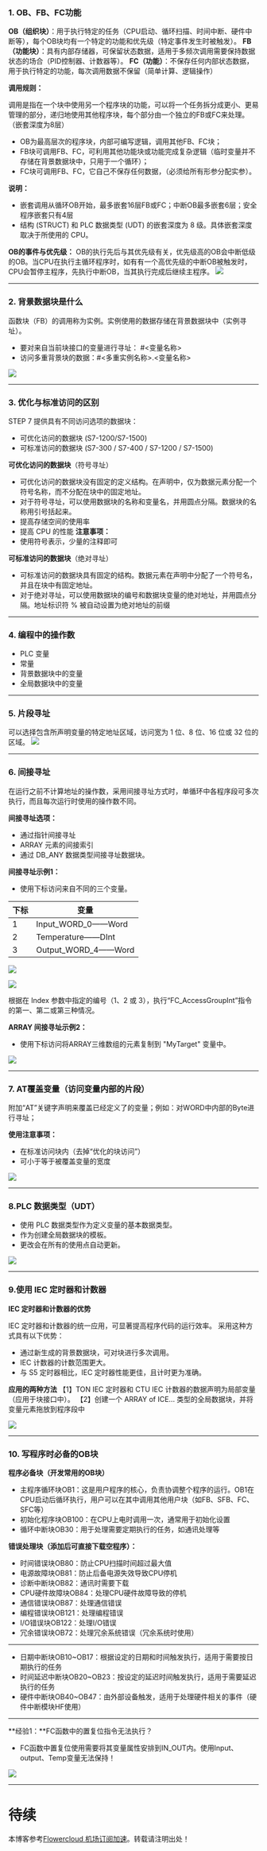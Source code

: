 
### 1\. OB、FB、FC功能


**OB（组织块）**：用于执行特定的任务（CPU启动、循环扫描、时间中断、硬件中断等），每个OB块均有一个特定的功能和优先级（特定事件发生时被触发）。
**FB（功能块）**：具有内部存储器，可保留状态数据，适用于多频次调用需要保持数据状态的场合（PID控制器、计数器等）。
**FC（功能）**：不保存任何内部状态数据，用于执行特定的功能，每次调用数据不保留（简单计算、逻辑操作）


**调用规则：**


调用是指在一个块中使用另一个程序块的功能，可以将一个任务拆分成更小、更易管理的部分，递归地使用其他程序块，每个部分由一个独立的FB或FC来处理。（嵌套深度为8层）


* OB为最高层次的程序块，内部可编写逻辑，调用其他FB、FC块；
* FB块可调用FB、FC，可利用其他功能块或功能完成复杂逻辑（临时变量并不存储在背景数据块中，只用于一个循环）；
* FC块可调用FB、FC，它自己不保存任何数据，（必须给所有形参分配实参）。


**说明：**


* 嵌套调用从循环OB开始，最多嵌套16层FB或FC；中断OB最多嵌套6层；安全程序嵌套只有4层
* 结构 (STRUCT) 和 PLC 数据类型 (UDT) 的嵌套深度为 8 级。具体嵌套深度取决于所使用的 CPU。


**OB的事件与优先级：**
OB的执行先后与其优先级有关，优先级高的OB会中断低级的OB。当CPU在执行主循环程序时，如有有一个高优先级的中断OB被触发时，CPU会暂停主程序，先执行中断OB，当其执行完成后继续主程序。
![](https://img2024.cnblogs.com/blog/3497053/202412/3497053-20241205003118247-2070700593.png)




---


### 2\. 背景数据块是什么


函数块（FB）的调用称为实例。实例使用的数据存储在背景数据块中（实例寻址）。


* 要对来自当前块接口的变量进行寻址： \#\<变量名称\>
* 访问多重背景块的数据：\#\<多重实例名称\>.\<变量名称\>


![](https://img2024.cnblogs.com/blog/3497053/202412/3497053-20241205003702836-348385977.png)




---


### 3\. 优化与标准访问的区别


STEP 7 提供具有不同访问选项的数据块：


* 可优化访问的数据块 (S7\-1200/S7\-1500\)
* 可标准访问的数据块 (S7\-300 / S7\-400 / S7\-1200 / S7\-1500\)


**可优化访问的数据块**（符号寻址）


* 可优化访问的数据块没有固定的定义结构。在声明中，仅为数据元素分配一个符号名称，而不分配在块中的固定地址。
* 对于符号寻址，可以使用数据块的名称和变量名，并用圆点分隔。数据块的名称用引号括起来。
* 提高存储空间的使用率
* 提高 CPU 的性能
**注意事项：**
* 使用符号表示，少量的注释即可


**可标准访问的数据块**（绝对寻址）


* 可标准访问的数据块具有固定的结构。数据元素在声明中分配了一个符号名，并且在块中有固定地址。
* 对于绝对寻址，可以使用数据块的编号和数据块变量的绝对地址，并用圆点分隔。地址标识符 % 被自动设置为绝对地址的前缀




---


### 4\. 编程中的操作数


* PLC 变量
* 常量
* 背景数据块中的变量
* 全局数据块中的变量




---


### 5\. 片段寻址


可以选择包含所声明变量的特定地址区域，访问宽为 1 位、8 位、16 位或 32 位的区域。
![](https://img2024.cnblogs.com/blog/3497053/202412/3497053-20241205010709381-1403221648.jpg)




---


### 6\. 间接寻址


在运行之前不计算地址的操作数，采用间接寻址方式时，单循环中各程序段可多次执行，而且每次运行时使用的操作数不同。


**间接寻址选项：**


* 通过指针间接寻址
* ARRAY 元素的间接索引
* 通过 DB\_ANY 数据类型间接寻址数据块。


**间接寻址示例1：**


* 使用下标访问来自不同的三个变量。




| 下标 | 变量 |
| --- | --- |
| 1 | Input\_WORD\_0——Word |
| 2 | Temperature——DInt |
| 3 | Output\_WORD\_4——Word |


![](https://img2024.cnblogs.com/blog/3497053/202412/3497053-20241206002125875-2029326102.png)


![](https://img2024.cnblogs.com/blog/3497053/202412/3497053-20241206001516283-1251849667.png)


根据在 Index 参数中指定的编号（1、2 或 3），执行“FC\_AccessGroupInt”指令的第一、第二或第三种情况。


**ARRAY 间接寻址示例2：**


* 使用下标访问将ARRAY三维数组的元素复制到 "MyTarget" 变量中。


![](https://img2024.cnblogs.com/blog/3497053/202412/3497053-20241206003112536-3345790.png)




---


### 7\. AT覆盖变量（访问变量内部的片段）


附加“AT”关键字声明来覆盖已经定义了的变量；例如：对WORD中内部的Byte进行寻址；


**使用注意事项：**


* 在标准访问块内（去掉“优化的块访问”）
* 可小于等于被覆盖变量的宽度


![](https://img2024.cnblogs.com/blog/3497053/202412/3497053-20241206223652016-595294600.png)




---


### 8\.PLC 数据类型（UDT）


* 使用 PLC 数据类型作为定义变量的基本数据类型。
* 作为创建全局数据块的模板。
* 更改会在所有的使用点自动更新。


![](https://img2024.cnblogs.com/blog/3497053/202412/3497053-20241206225702953-305895805.png)




---


### 9\.使用 IEC 定时器和计数器


**IEC 定时器和计数器的优势**


IEC 定时器和计数器的统一应用，可显著提高程序代码的运行效率。
采用这种方式具有以下优势：


* 通过新生成的背景数据块，可对块进行多次调用。
* IEC 计数器的计数范围更大。
* 与 S5 定时器相比，IEC 定时器性能更佳，且计时更为准确。


**应用的两种方法**
【1】TON IEC 定时器和 CTU IEC 计数器的数据声明为局部变量（应用于块接口中）。
【2】创建一个 ARRAY of ICE... 类型的全局数据块，并将变量元素拖放到程序段中


![](https://img2024.cnblogs.com/blog/3497053/202412/3497053-20241203020742898-119654877.png)




---


### 10\. 写程序时必备的OB块


**程序必备块（开发常用的OB块）**


* 主程序循环块OB1‌：这是用户程序的核心，负责协调整个程序的运行。OB1在CPU启动后循环执行，用户可以在其中调用其他用户块（如FB、SFB、FC、SFC等）‌
* ‌初始化程序块OB100‌：在CPU上电时调用一次，通常用于初始化设置‌
* 循环中断块OB30：用于处理需要定期执行的任务，如通讯处理等‌


**‌错误处理块‌（添加后可直接下载空程序）：**


* ‌时间错误块OB80‌：防止CPU扫描时间超过最大值‌
* ‌‌电源故障块OB81‌：防止后备电源失效导致CPU停机‌
* ‌诊断中断块OB82‌：通讯时需要下载‌
* ‌CPU硬件故障块OB84‌：处理CPU硬件故障导致的停机‌
* ‌通信错误块OB87‌：处理通信错误‌‌
* ‌编程错误块OB121‌：处理编程错误‌
* ‌‌I/O错误块OB122‌：处理I/O错误‌
* ‌冗余错误块OB72‌：处理冗余系统错误‌‌（冗余系统时使用）




---


* ‌日期中断块OB10\~OB17‌：根据设定的日期和时间触发执行，适用于需要按日期执行的任务‌
* ‌时间延迟中断块OB20\~OB23‌：按设定的延迟时间触发执行，适用于需要延迟执行的任务‌
* ‌硬件中断块OB40\~OB47‌：由外部设备触发，适用于处理硬件相关的事件‌（硬件中断模块HF使用）




---


**经验1：**FC函数中的置复位指令无法执行？


* FC函数中置复位使用需要将其变量属性安排到IN\_OUT内。使用Input、output、Temp变量无法保持！


![](https://img2024.cnblogs.com/blog/3497053/202410/3497053-20241018212306182-1510387152.png)




---


# 待续


 本博客参考[Flowercloud 机场订阅加速](https://flowercloud6.com)。转载请注明出处！
